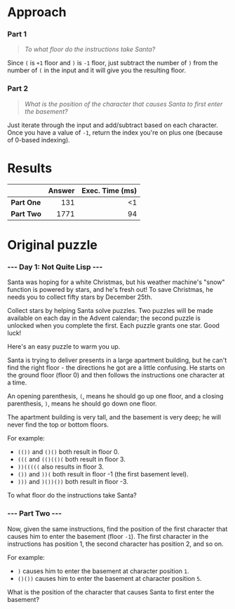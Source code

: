 # Approach
### Part 1
> _To what floor do the instructions take Santa?_

Since `(` is `+1` floor and `)` is `-1` floor, just subtract the number of `)` from the number of `(` in the input
and it will give you the resulting floor.

### Part 2
> _What is the position of the character that causes Santa to first enter the basement?_

Just iterate through the input and add/subtract based on each character. Once you have a value of `-1`, return the
index you're on plus one (because of 0-based indexing).

# Results

|              | Answer | Exec. Time (ms) |
|--------------|-------:|----------------:|
| **Part One** |    131 |              <1 |
| **Part Two** |   1771 |              94 |

# Original puzzle
### --- Day 1: Not Quite Lisp ---
Santa was hoping for a white Christmas, but his weather machine's "snow" function is powered by stars, and he's
fresh out! To save Christmas, he needs you to collect fifty stars by December 25th.

Collect stars by helping Santa solve puzzles. Two puzzles will be made available on each day in the Advent calendar;
the second puzzle is unlocked when you complete the first. Each puzzle grants one star. Good luck!

Here's an easy puzzle to warm you up.

Santa is trying to deliver presents in a large apartment building, but he can't find the right floor - the
directions he got are a little confusing. He starts on the ground floor (floor 0) and then follows the
instructions one character at a time.

An opening parenthesis, `(`, means he should go up one floor, and a closing parenthesis, `)`, means he should go down one
floor.

The apartment building is very tall, and the basement is very deep; he will never find the top or bottom floors.

For example:

* `(())` and `()()` both result in floor 0.
* `(((` and `(()(()(` both result in floor 3.
* `))(((((` also results in floor 3.
* `())` and `))(` both result in floor -1 (the first basement level).
* `)))` and `)())())` both result in floor -3.

To what floor do the instructions take Santa?

### --- Part Two ---
Now, given the same instructions, find the position of the first character that causes him to enter the basement
(floor `-1`). The first character in the instructions has position 1, the second character has position 2, and so on.

For example:

* `)` causes him to enter the basement at character position `1`.
* `()())` causes him to enter the basement at character position `5`.

What is the position of the character that causes Santa to first enter the basement?
